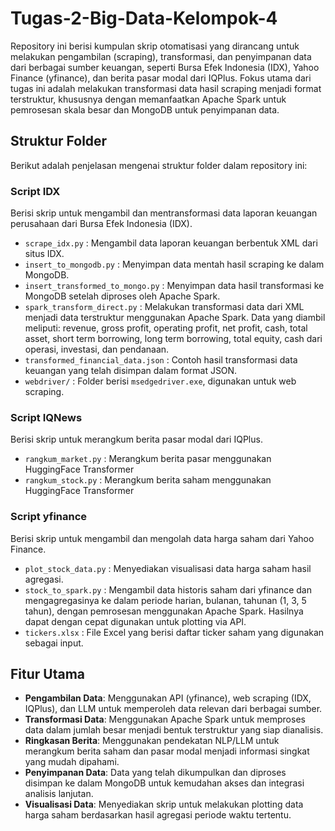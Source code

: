 # Tugas-2-Big-Data-Kelompok-4

Repository ini berisi kumpulan skrip otomatisasi yang dirancang untuk melakukan pengambilan (scraping), transformasi, dan penyimpanan data dari berbagai sumber keuangan, seperti Bursa Efek Indonesia (IDX), Yahoo Finance (yfinance), dan berita pasar modal dari IQPlus. Fokus utama dari tugas ini adalah melakukan transformasi data hasil scraping menjadi format terstruktur, khususnya dengan memanfaatkan Apache Spark untuk pemrosesan skala besar dan MongoDB untuk penyimpanan data.

## Struktur Folder
Berikut adalah penjelasan mengenai struktur folder dalam repository ini:

### Script IDX
Berisi skrip untuk mengambil dan mentransformasi data laporan keuangan perusahaan dari Bursa Efek Indonesia (IDX).
- `scrape_idx.py` : Mengambil data laporan keuangan berbentuk XML dari situs IDX.
- `insert_to_mongodb.py` : Menyimpan data mentah hasil scraping ke dalam MongoDB.
- `insert_transformed_to_mongo.py` : Menyimpan data hasil transformasi ke MongoDB setelah diproses oleh Apache Spark.
- `spark_transform_direct.py` : Melakukan transformasi data dari XML menjadi data terstruktur menggunakan Apache Spark. Data yang diambil meliputi: revenue, gross profit, operating profit, net profit, cash, total asset, short term borrowing, long term borrowing, total equity, cash dari operasi, investasi, dan pendanaan.
- `transformed_financial_data.json` : Contoh hasil transformasi data keuangan yang telah disimpan dalam format JSON.
- `webdriver/` : Folder berisi `msedgedriver.exe`, digunakan untuk web scraping.

### Script IQNews
Berisi skrip untuk merangkum berita pasar modal dari IQPlus.
- `rangkum_market.py` : Merangkum berita pasar menggunakan HuggingFace Transformer
- `rangkum_stock.py` : Merangkum berita saham menggunakan HuggingFace Transformer

### Script yfinance
Berisi skrip untuk mengambil dan mengolah data harga saham dari Yahoo Finance.
- `plot_stock_data.py` : Menyediakan visualisasi data harga saham hasil agregasi.
- `stock_to_spark.py` : Mengambil data historis saham dari yfinance dan mengagregasinya ke dalam periode harian, bulanan, tahunan (1, 3, 5 tahun), dengan pemrosesan menggunakan Apache Spark. Hasilnya dapat dengan cepat digunakan untuk plotting via API.
- `tickers.xlsx` : File Excel yang berisi daftar ticker saham yang digunakan sebagai input.

## Fitur Utama
- **Pengambilan Data**: Menggunakan API (yfinance), web scraping (IDX, IQPlus), dan LLM untuk memperoleh data relevan dari berbagai sumber.
- **Transformasi Data**: Menggunakan Apache Spark untuk memproses data dalam jumlah besar menjadi bentuk terstruktur yang siap dianalisis.
- **Ringkasan Berita**: Menggunakan pendekatan NLP/LLM untuk merangkum berita saham dan pasar modal menjadi informasi singkat yang mudah dipahami.
- **Penyimpanan Data**: Data yang telah dikumpulkan dan diproses disimpan ke dalam MongoDB untuk kemudahan akses dan integrasi analisis lanjutan.
- **Visualisasi Data**: Menyediakan skrip untuk melakukan plotting data harga saham berdasarkan hasil agregasi periode waktu tertentu.
